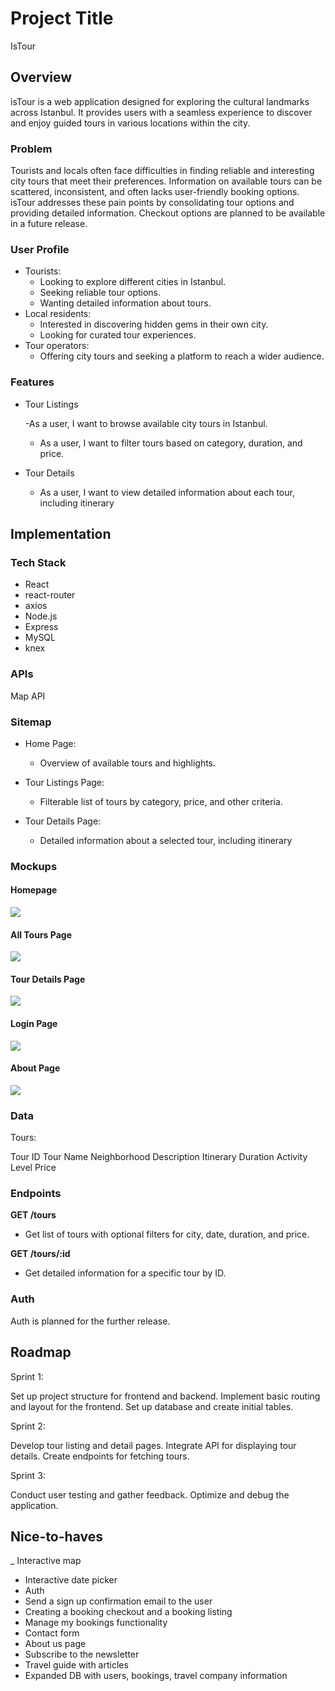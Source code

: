 # Project Title

IsTour

## Overview

isTour is a web application designed for exploring the cultural landmarks across Istanbul. It provides users with a seamless experience to discover and enjoy guided tours in various locations within the city.

### Problem

Tourists and locals often face difficulties in finding reliable and interesting city tours that meet their preferences. Information on available tours can be scattered, inconsistent, and often lacks user-friendly booking options. isTour addresses these pain points by consolidating tour options and providing detailed information. Checkout options are planned to be available in a future release.

### User Profile

- Tourists:
  - Looking to explore different cities in Istanbul.
  - Seeking reliable tour options.
  - Wanting detailed information about tours.
- Local residents:
  - Interested in discovering hidden gems in their own city.
  - Looking for curated tour experiences.
- Tour operators:
  - Offering city tours and seeking a platform to reach a wider audience.

### Features

- Tour Listings

  -As a user, I want to browse available city tours in Istanbul.

  - As a user, I want to filter tours based on category, duration, and price.

- Tour Details

  - As a user, I want to view detailed information about each tour, including itinerary

## Implementation

### Tech Stack

- React
- react-router
- axios
- Node.js
- Express
- MySQL
- knex

### APIs

Map API

### Sitemap

- Home Page:

  - Overview of available tours and highlights.

- Tour Listings Page:

  - Filterable list of tours by category, price, and other criteria.

- Tour Details Page:
  - Detailed information about a selected tour, including itinerary

### Mockups

#### Homepage

![](01-Homepage.png)

#### All Tours Page

![](02-ToursList.png)

#### Tour Details Page

![](03-OneTour.png)

#### Login Page

![](04-HomepageLogin.png)

#### About Page

![](05-About.png)

### Data

Tours:

Tour ID
Tour Name
Neighborhood
Description
Itinerary
Duration
Activity Level
Price

### Endpoints

**GET /tours**

- Get list of tours with optional filters for city, date, duration, and price.

**GET /tours/:id**

- Get detailed information for a specific tour by ID.

### Auth

Auth is planned for the further release.

## Roadmap

Sprint 1:

Set up project structure for frontend and backend.
Implement basic routing and layout for the frontend.
Set up database and create initial tables.

Sprint 2:

Develop tour listing and detail pages.
Integrate API for displaying tour details.
Create endpoints for fetching tours.

Sprint 3:

Conduct user testing and gather feedback.
Optimize and debug the application.

## Nice-to-haves

\_ Interactive map

- Interactive date picker
- Auth
- Send a sign up confirmation email to the user
- Creating a booking checkout and a booking listing
- Manage my bookings functionality
- Contact form
- About us page
- Subscribe to the newsletter
- Travel guide with articles
- Expanded DB with users, bookings, travel company information
